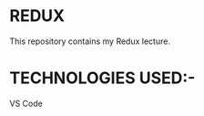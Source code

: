 <h1>REDUX</h1>
<p>This repository contains my Redux lecture.</p>
<h1>TECHNOLOGIES USED:-</h1>
<p>VS Code</p>